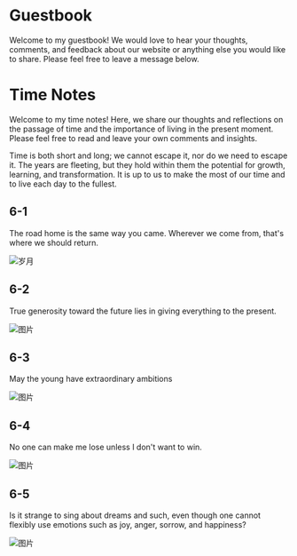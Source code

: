 # Guestbook
Welcome to my guestbook! We would love to hear your thoughts, comments, and feedback about our website or anything else you would like to share. Please feel free to leave a message below.

# Time Notes
Welcome to my time notes! Here, we share our thoughts and reflections on the passage of time and the importance of living in the present moment. Please feel free to read and leave your own comments and insights.

Time is both short and long; we cannot escape it, nor do we need to escape it. The years are fleeting, but they hold within them the potential for growth, learning, and transformation. It is up to us to make the most of our time and to live each day to the fullest.

## 6-1
The road home is the same way you came. Wherever we come from, that's where we should return.

![岁月](https://source.unsplash.com/960x640/?time)

## 6-2
True generosity toward the future lies in giving everything to the present.

![图片](https://source.unsplash.com/960x640/?moment)
## 6-3
May the young have extraordinary ambitions

![图片](https://source.unsplash.com/960x640/?belief)
## 6-4
No one can make me lose unless I don't want to win.

![图片](https://source.unsplash.com/960x640/?Confidence&effort&determination&dream)
## 6-5
Is it strange to sing about dreams and such, even though one cannot flexibly use emotions such as joy, anger, sorrow, and happiness?

![图片](https://source.unsplash.com/960x640/?追梦&信念)
